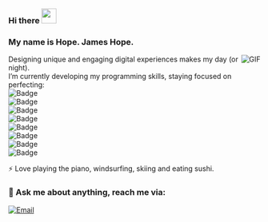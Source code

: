 ### Hi there <img src="https://raw.githubusercontent.com/iampavangandhi/iampavangandhi/master/gifs/Hi.gif" width="30px">
### My name is Hope. James Hope.

<img align="right" alt="GIF" src="https://media.giphy.com/media/13HgwGsXF0aiGY/giphy.gif" />

Designing unique and engaging digital experiences makes my day (or night).  \
I’m currently developing my programming skills, staying focused on perfecting:  \
![Badge](https://img.shields.io/badge/Markup_Language-HTML5-%235d8239?logo=HTML5)  \
![Badge](https://img.shields.io/badge/Style_Sheet_Language-CSS3-%235d8239?logo=CSS3&logoColor=blue)  \
![Badge](https://img.shields.io/badge/Languages-JavaScript-%235d8239?logo=JavaScript)  \
![Badge](https://img.shields.io/badge/Frameworks-React-%235d8239?logo=React&logoColor=aqua)  \
![Badge](https://img.shields.io/badge/Version_Control-Git-%235d8239?logo=Git)  \
![Badge](https://img.shields.io/badge/Database-Firebase-%235d8239?logo=Firebase)  \
![Badge](https://img.shields.io/badge/Tools-Scrum-%235d8239?logo=)  \
![Badge](https://img.shields.io/badge/Tools-REST_API-%235d8239?logo=)  

⚡ Love playing the piano, windsurfing, skiing and eating sushi.

### 💬 Ask me about anything, reach me via:
<a href="mailto:jameshopegit@gmail.com"><img alt="Email" src="https://img.shields.io/badge/Email-jameshopegit@gmail.com-blue?style=flat-square&logo=gmail"></a>
</p>


